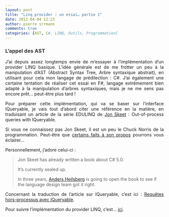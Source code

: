 ```yaml
---
layout: post
title: "Linq provider : un essai… partie 1"
date: 2012-04-04 12:23
author: pierre irrmann
comments: true
categories: [AST, C#, LINQ, Outils, Programmation]
---
```

<h3 style="text-align: justify;"><span style="color: #333333;">L’appel des AST</span></h3>

<p style="text-align: justify;">J’ai depuis assez longtemps envie de m’essayer à l’implémentation d’un provider LINQ basique. L’idée générale est de me frotter un peu à la manipulation d’AST (Abstract Syntax Tree, Arbre syntaxique abstrait), en utilisant pour cela mon langage de prédilection : C#. J’ai également une certaine tentation de réaliser cet essai en F#, langage extrêmement bien adapté à la manipulation d’arbres syntaxiques, mais je ne me sens pas encore prêt… peut-être plus tard !</p>

<p style="text-align: justify;">Pour préparer cette implémentation, qui va se baser sur l’interface IQueryable, je vais tout d’abord citer une référence en la matière, en traduisant un article de la série EDULINQ de <a href="http://stackoverflow.com/users/22656/jon-skeet" target="_blank">Jon Skeet</a> : Out-of-process queries with IQueryable.</p>

<p style="text-align: justify;">Si vous ne connaissez pas Jon Skeet, il est un peu le Chuck Norris de la programmation. Peut-être que <a href="http://meta.stackoverflow.com/questions/9134/jon-skeet-facts" target="_blank">certains faits à son propos</a> pourrons vous éclairer…</p>

<p style="text-align: justify;">Personnellement, j’adore celui-ci :</p>

<blockquote>Jon Skeet has already written a book about C# 5.0.

It’s currently sealed up.

In three years, <a href="http://en.wikipedia.org/wiki/Anders_Hejlsberg">Anders Hejlsberg</a> is going to open the book to see if the language design team got it right.</blockquote>

<p style="text-align: justify;">Concernant la traduction de l’article sur IQueryable, c’est ici : <a href="http://www.arolla.fr/blog/2012/04/requetes-hors-processus-avec-iqueryable-traduction-de-l-article-de-jon-skeet/" target="_blank">Requêtes hors-processus avec IQueryable</a>.</p>

<p style="text-align: justify;">Pour suivre l’implémentation du provider LINQ, c’est… <a href="http://www.arolla.fr/blog/2012/06/linq-provider-un-essai%E2%80%A6-partie-2/" target="_blank">ici</a>.</p>
